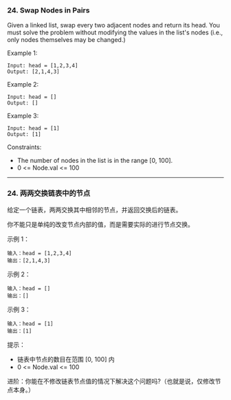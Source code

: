 ### 24. Swap Nodes in Pairs
Given a linked list, swap every two adjacent nodes and return its head. You must solve the problem without modifying the values in the list's nodes (i.e., only nodes themselves may be changed.)

Example 1:

	Input: head = [1,2,3,4]
	Output: [2,1,4,3]

Example 2:

	Input: head = []
	Output: []

Example 3:

	Input: head = [1]
	Output: [1]



Constraints:

* The number of nodes in the list is in the range [0, 100].
* 0 <= Node.val <= 100
----
### 24. 两两交换链表中的节点
给定一个链表，两两交换其中相邻的节点，并返回交换后的链表。

你不能只是单纯的改变节点内部的值，而是需要实际的进行节点交换。



示例 1：

	输入：head = [1,2,3,4]
	输出：[2,1,4,3]

示例 2：

	输入：head = []
	输出：[]

示例 3：

	输入：head = [1]
	输出：[1]



提示：

* 链表中节点的数目在范围 [0, 100] 内
* 0 <= Node.val <= 100



进阶：你能在不修改链表节点值的情况下解决这个问题吗?（也就是说，仅修改节点本身。）

